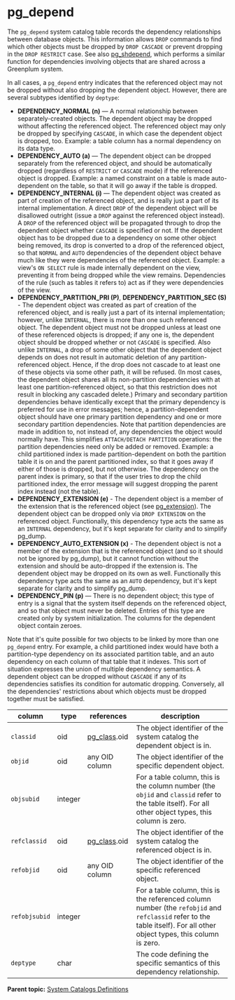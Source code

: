 # pg_depend 

The `pg_depend` system catalog table records the dependency relationships between database objects. This information allows `DROP` commands to find which other objects must be dropped by `DROP CASCADE` or prevent dropping in the `DROP RESTRICT` case. See also [pg\_shdepend](pg_shdepend.html), which performs a similar function for dependencies involving objects that are shared across a Greenplum system.

In all cases, a `pg_depend` entry indicates that the referenced object may not be dropped without also dropping the dependent object. However, there are several subtypes identified by `deptype`:

-   **DEPENDENCY\_NORMAL \(n\)** — A normal relationship between separately-created objects. The dependent object may be dropped without affecting the referenced object. The referenced object may only be dropped by specifying `CASCADE`, in which case the dependent object is dropped, too. Example: a table column has a normal dependency on its data type.
-   **DEPENDENCY\_AUTO \(a\)** — The dependent object can be dropped separately from the referenced object, and should be automatically dropped \(regardless of `RESTRICT` or `CASCADE` mode\) if the referenced object is dropped. Example: a named constraint on a table is made auto-dependent on the table, so that it will go away if the table is dropped.
-   **DEPENDENCY\_INTERNAL \(i\)** — The dependent object was created as part of creation of the referenced object, and is really just a part of its internal implementation. A direct `DROP` of the dependent object will be disallowed outright \(issue a `DROP` against the referenced object instead\). A `DROP` of the referenced object will be propagated through to drop the dependent object whether `CASCADE` is specified or not. If the dependent object has to be dropped due to a dependency on some other object being removed, its drop is converted to a drop of the referenced object, so that `NORMAL` and `AUTO` dependencies of the dependent object behave much like they were dependencies of the referenced object. Example: a view's `ON SELECT` rule is made internally dependent on the view, preventing it from being dropped while the view remains. Dependencies of the rule \(such as tables it refers to\) act as if they were dependencies of the view.
-   **DEPENDENCY\_PARTITION\_PRI \(P\)**, **DEPENDENCY\_PARTITION\_SEC \(S\)** - The dependent object was created as part of creation of the referenced object, and is really just a part of its internal implementation; however, unlike `INTERNAL`, there is more than one such referenced object. The dependent object must not be dropped unless at least one of these referenced objects is dropped; if any one is, the dependent object should be dropped whether or not `CASCADE` is specified. Also unlike `INTERNAL`, a drop of some other object that the dependent object depends on does not result in automatic deletion of any partition-referenced object. Hence, if the drop does not cascade to at least one of these objects via some other path, it will be refused. \(In most cases, the dependent object shares all its non-partition dependencies with at least one partition-referenced object, so that this restriction does not result in blocking any cascaded delete.\) Primary and secondary partition dependencies behave identically except that the primary dependency is preferred for use in error messages; hence, a partition-dependent object should have one primary partition dependency and one or more secondary partition dependencies. Note that partition dependencies are made in addition to, not instead of, any dependencies the object would normally have. This simplifies `ATTACH/DETACH PARTITION` operations: the partition dependencies need only be added or removed. Example: a child partitioned index is made partition-dependent on both the partition table it is on and the parent partitioned index, so that it goes away if either of those is dropped, but not otherwise. The dependency on the parent index is primary, so that if the user tries to drop the child partitioned index, the error message will suggest dropping the parent index instead \(not the table\).
-   **DEPENDENCY\_EXTENSION \(e\)** - The dependent object is a member of the extension that is the referenced object \(see [pg_extension](pg_extension.html)\). The dependent object can be dropped only via `DROP EXTENSION` on the referenced object. Functionally, this dependency type acts the same as an `INTERNAL` dependency, but it's kept separate for clarity and to simplify pg_dump.
-   **DEPENDENCY\_AUTO\_EXTENSION (x)** - The dependent object is not a member of the extension that is the referenced object \(and so it should not be ignored by pg_dump\), but it cannot function without the extension and should be auto-dropped if the extension is. The dependent object may be dropped on its own as well. Functionally this dependency type acts the same as an `AUTO` dependency, but it's kept separate for clarity and to simplify pg_dump.
-   **DEPENDENCY\_PIN \(p\)** — There is no dependent object; this type of entry is a signal that the system itself depends on the referenced object, and so that object must never be deleted. Entries of this type are created only by system initialization. The columns for the dependent object contain zeroes.

Note that it's quite possible for two objects to be linked by more than one `pg_depend` entry. For example, a child partitioned index would have both a partition-type dependency on its associated partition table, and an auto dependency on each column of that table that it indexes. This sort of situation expresses the union of multiple dependency semantics. A dependent object can be dropped without `CASCADE` if any of its dependencies satisfies its condition for automatic dropping. Conversely, all the dependencies' restrictions about which objects must be dropped together must be satisfied.

|column|type|references|description|
|------|----|----------|-----------|
|`classid`|oid|[pg\_class](pg_class.html).oid|The object identifier of the system catalog the dependent object is in.|
|`objid`|oid|any OID column|The object identifier of the specific dependent object.|
|`objsubid`|integer| |For a table column, this is the column number \(the `objid` and `classid` refer to the table itself\). For all other object types, this column is zero.|
|`refclassid`|oid|[pg\_class](pg_class.html).oid|The object identifier of the system catalog the referenced object is in.|
|`refobjid`|oid|any OID column|The object identifier of the specific referenced object.|
|`refobjsubid`|integer| |For a table column, this is the referenced column number \(the `refobjid` and `refclassid` refer to the table itself\). For all other object types, this column is zero.|
|`deptype`|char| |The code defining the specific semantics of this dependency relationship.|

**Parent topic:** [System Catalogs Definitions](../system_catalogs/catalog_ref-html.html)

